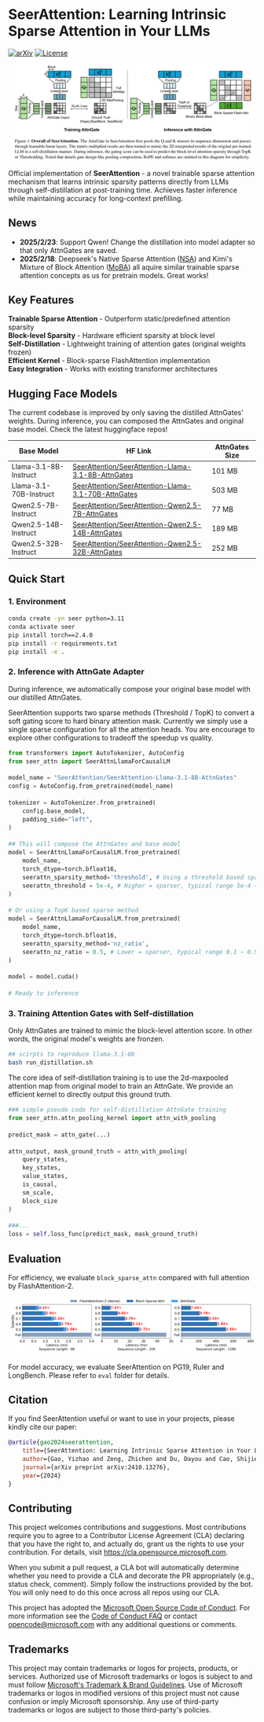 # SeerAttention: Learning Intrinsic Sparse Attention in Your LLMs

[![arXiv](https://img.shields.io/badge/arXiv-2410.13276-b31b1b.svg)](https://arxiv.org/abs/2410.13276)
[![License](https://img.shields.io/badge/License-MIT-green.svg)](LICENSE)

![SeerAttention Architecture](figures/seer.png)


Official implementation of **SeerAttention** - a novel trainable sparse attention mechanism that learns intrinsic sparsity patterns directly from LLMs through self-distillation at post-training time. Achieves faster inference while maintaining accuracy for long-context prefilling.


## News
- **2025/2/23**: Support Qwen! Change the distillation into model adapter so that only AttnGates are saved.
- **2025/2/18**: Deepseek's Native Sparse Attention ([NSA](https://arxiv.org/abs/2502.11089)) and Kimi's Mixture of Block Attention ([MoBA](https://github.com/MoonshotAI/MoBA)) all aquire similar trainable sparse attention concepts as us for pretrain models. Great works!


## Key Features
**Trainable Sparse Attention** - Outperform static/predefined attention sparsity    
**Block-level Sparsity** - Hardware efficient sparsity at block level  
**Self-Distillation** - Lightweight training of attention gates (original weights frozen)  
**Efficient Kernel** -  Block-sparse FlashAttention implementation  
**Easy Integration** - Works with existing transformer architectures



## Hugging Face Models
The current codebase is improved by only saving the distilled AttnGates' weights. During inference, you can composed the AttnGates and original base model. Check the latest huggingface repos!

| Base Model             | HF Link                                                                                                                                 | AttnGates Size |
|------------------------|-----------------------------------------------------------------------------------------------------------------------------------------|----------------|
| Llama-3.1-8B-Instruct    | [SeerAttention/SeerAttention-Llama-3.1-8B-AttnGates](https://huggingface.co/SeerAttention/SeerAttention-Llama-3.1-8B-AttnGates)    | 101 MB       |
| Llama-3.1-70B-Instruct   | [SeerAttention/SeerAttention-Llama-3.1-70B-AttnGates](https://huggingface.co/SeerAttention/SeerAttention-Llama-3.1-70B-AttnGates)   | 503 MB       |
| Qwen2.5-7B-Instruct      | [SeerAttention/SeerAttention-Qwen2.5-7B-AttnGates](https://huggingface.co/SeerAttention/SeerAttention-Qwen2.5-7B-AttnGates)         | 77 MB        |
| Qwen2.5-14B-Instruct     | [SeerAttention/SeerAttention-Qwen2.5-14B-AttnGates](https://huggingface.co/SeerAttention/SeerAttention-Qwen2.5-14B-AttnGates)        | 189 MB       |
| Qwen2.5-32B-Instruct     | [SeerAttention/SeerAttention-Qwen2.5-32B-AttnGates](https://huggingface.co/SeerAttention/SeerAttention-Qwen2.5-32B-AttnGates)        | 252 MB       |

## Quick Start

### 1. Environment
```bash
conda create -yn seer python=3.11
conda activate seer
pip install torch==2.4.0
pip install -r requirements.txt
pip install -e . 
```



### 2. Inference with AttnGate Adapter
During inference, we automatically compose your original base model with our distilled AttnGates.

SeerAttention supports two sparse methods (Threshold / TopK) to convert a soft gating score to hard binary attention mask. Currently we simply use a single sparse configuration for all the attention heads. You are encourage to explore other configurations to tradeoff the speedup vs quality.
```python
from transformers import AutoTokenizer, AutoConfig
from seer_attn import SeerAttnLlamaForCausalLM

model_name = "SeerAttention/SeerAttention-Llama-3.1-8B-AttnGates"
config = AutoConfig.from_pretrained(model_name)

tokenizer = AutoTokenizer.from_pretrained(
    config.base_model, 
    padding_side="left",
)

## This will compose the AttnGates and base model
model = SeerAttnLlamaForCausalLM.from_pretrained(
    model_name,
    torch_dtype=torch.bfloat16,
    seerattn_sparsity_method='threshold', # Using a threshold based sparse method
    seerattn_threshold = 5e-4, # Higher = sparser, typical range 5e-4 ~ 5e-3
)

# Or using a TopK based sparse method
model = SeerAttnLlamaForCausalLM.from_pretrained(
    model_name,
    torch_dtype=torch.bfloat16,
    seerattn_sparsity_method='nz_ratio', 
    seerattn_nz_ratio = 0.5, # Lower = sparser, typical range 0.1 ~ 0.9
)

model = model.cuda()

# Ready to inference
```

### 3. Training Attention Gates with Self-distillation
Only AttnGates are trained to mimic the block-level attention score. In other words, the original model's weights are fronzen. 

```bash
## scirpts to reproduce llama-3.1-8b
bash run_distillation.sh
```

The core idea of self-distillation training is to use the 2d-maxpooled attention map from original model to train an AttnGate. We provide an efficient kernel to directly output this ground truth. 


```python
### simple pseudo codo for self-distillation AttnGate training
from seer_attn.attn_pooling_kernel import attn_with_pooling

predict_mask = attn_gate(...)

attn_output, mask_ground_truth = attn_with_pooling(
    query_states,
    key_states,
    value_states,
    is_causal, 
    sm_scale,
    block_size      
)

###...
loss = self.loss_func(predict_mask, mask_ground_truth)   
```



## Evaluation
For efficiency, we evaluate `block_sparse_attn` compared with full attention by FlashAttention-2. 

![SeerAttention Kernel Efficiency](figures/efficiency.png)


For model accuracy, we evaluate SeerAttention on PG19, Ruler and LongBench. Please refer to `eval` folder for details. 

## Citation

If you find SeerAttention useful or want to use in your projects, please kindly cite our paper:

```bibtex
@article{gao2024seerattention,
    title={SeerAttention: Learning Intrinsic Sparse Attention in Your LLMs},
    author={Gao, Yizhao and Zeng, Zhichen and Du, Dayou and Cao, Shijie and So, Hayden Kwok-Hay and Cao, Ting and Yang, Fan and Yang, Mao},
    journal={arXiv preprint arXiv:2410.13276},
    year={2024}
}

```


## Contributing

This project welcomes contributions and suggestions.  Most contributions require you to agree to a
Contributor License Agreement (CLA) declaring that you have the right to, and actually do, grant us
the rights to use your contribution. For details, visit https://cla.opensource.microsoft.com.

When you submit a pull request, a CLA bot will automatically determine whether you need to provide
a CLA and decorate the PR appropriately (e.g., status check, comment). Simply follow the instructions
provided by the bot. You will only need to do this once across all repos using our CLA.

This project has adopted the [Microsoft Open Source Code of Conduct](https://opensource.microsoft.com/codeofconduct/).
For more information see the [Code of Conduct FAQ](https://opensource.microsoft.com/codeofconduct/faq/) or
contact [opencode@microsoft.com](mailto:opencode@microsoft.com) with any additional questions or comments.

## Trademarks

This project may contain trademarks or logos for projects, products, or services. Authorized use of Microsoft 
trademarks or logos is subject to and must follow 
[Microsoft's Trademark & Brand Guidelines](https://www.microsoft.com/en-us/legal/intellectualproperty/trademarks/usage/general).
Use of Microsoft trademarks or logos in modified versions of this project must not cause confusion or imply Microsoft sponsorship.
Any use of third-party trademarks or logos are subject to those third-party's policies.
